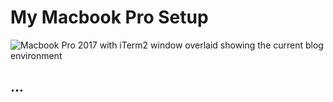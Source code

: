 # My Macbook Pro Setup

![Macbook Pro 2017 with iTerm2 window overlaid showing the current blog environment](/static/mbp-mac-setup.jpg)

## ...


